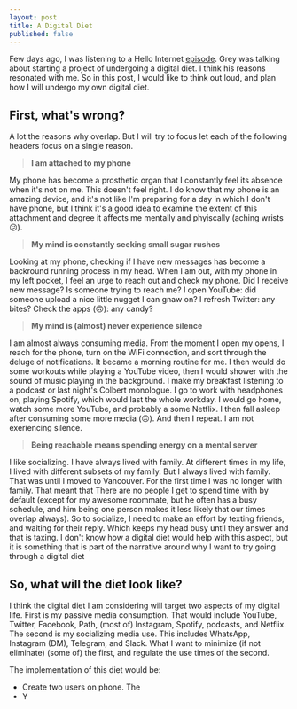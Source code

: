 ```yaml
---
layout: post
title: A Digital Diet
published: false
---
```

Few days ago, I was listening to a Hello Internet [episode](http://www.hellointernet.fm/podcast/108). Grey was talking about starting a project of undergoing a digital diet. I think his reasons resonated with me. So in this post, I would like to think out loud, and plan how I will undergo my own digital diet.

## First, what's wrong?
A lot the reasons why overlap. But I will try to focus let each of the following headers focus on a single reason.

> **I am attached to my phone**

My phone has become a prosthetic organ that I constantly feel its absence when it's not on me. This doesn't feel right. I do know that my phone is an amazing device, and it's not like I'm preparing for a day in which I don't have phone, but I think it's a good idea to examine the extent of this attachment and degree it affects me mentally and phyiscally (aching wrists 😕).


> **My mind is constantly seeking small sugar rushes**

Looking at my phone, checking if I have new messages has become a backround running process in my head. When I am out, with my phone in my left pocket, I feel an urge to reach out and check my phone. Did I receive new message? Is someone trying to reach me? I open YouTube: did someone upload a nice little nugget I can gnaw on? I refresh Twitter: any bites? Check the apps (🙃): any candy?

> **My mind is (almost) never experience silence**

I am almost always consuming media. From the moment I open my opens, I reach for the phone, turn on the WiFi connection, and sort through the deluge of notifications. It became a morning routine for me. I then would do some workouts while playing a YouTube video, then I would shower with the sound of music playing in the background. I make my breakfast listening to a podcast or last night's Colbert monologue. I go to work with headphones on, playing Spotify, which would last the whole workday. I would go home, watch some more YouTube, and probably a some Netflix. I then fall asleep after consuming some more media (🙃). And then I repeat. I am not exeriencing silence.

> **Being reachable means spending energy on a mental server**

I like socializing. I have always lived with family. At different times in my life, I lived with different subsets of my family. But I always lived with family. That was until I moved to Vancouver. For the first time I was no longer with family. That meant that There are no people I get to spend time with by default (except for my awesome roommate, but he often has a busy schedule, and him being one person makes it less likely that our times overlap always). So to socialize, I need to make an effort by texting friends, and waiting for their reply. Which keeps my head busy until they answer and that is taxing. I don't know how a digital diet would help with this aspect, but it is something that is part of the narrative around why I want to try going through a digital diet

## So, what will the diet look like?

I think the digital diet I am considering will target two aspects of my digital life. First is my passive media consumption. That would include YouTube, Twitter, Facebook, Path, (most of) Instagram, Spotify, podcasts, and Netflix. The second is my socializing media use. This includes WhatsApp, Instagram (DM), Telegram, and Slack. What I want to minimize (if not eliminate) (some of) the first, and regulate the use times of the second.

The implementation of this diet would be:
- Create two users on phone. The 
- Y






